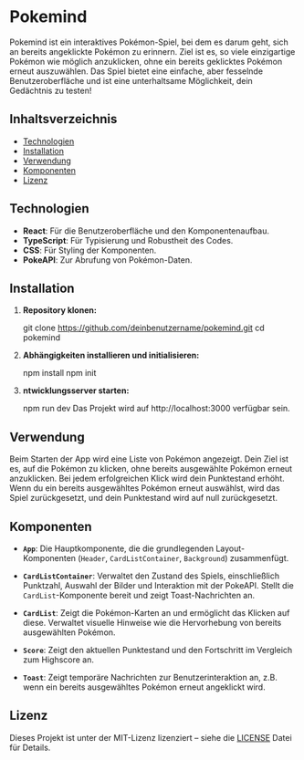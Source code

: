 # Pokemind

Pokemind ist ein interaktives Pokémon-Spiel, bei dem es darum geht, sich an bereits angeklickte Pokémon zu erinnern. Ziel ist es, so viele einzigartige Pokémon wie möglich anzuklicken, ohne ein bereits geklicktes Pokémon erneut auszuwählen. Das Spiel bietet eine einfache, aber fesselnde Benutzeroberfläche und ist eine unterhaltsame Möglichkeit, dein Gedächtnis zu testen!

## Inhaltsverzeichnis

- [Technologien](#technologien)
- [Installation](#installation)
- [Verwendung](#verwendung)
- [Komponenten](#komponenten)
- [Lizenz](#lizenz)

## Technologien

- **React**: Für die Benutzeroberfläche und den Komponentenaufbau.
- **TypeScript**: Für Typisierung und Robustheit des Codes.
- **CSS**: Für Styling der Komponenten.
- **PokeAPI**: Zur Abrufung von Pokémon-Daten.

## Installation

1. **Repository klonen:**

   git clone https://github.com/deinbenutzername/pokemind.git
   cd pokemind

2. **Abhängigkeiten installieren und initialisieren:**

    npm install
    npm init

2. **ntwicklungsserver starten:**

    npm run dev
    Das Projekt wird auf http://localhost:3000 verfügbar sein.

## Verwendung

Beim Starten der App wird eine Liste von Pokémon angezeigt. Dein Ziel ist es, auf die Pokémon zu klicken, ohne bereits ausgewählte Pokémon erneut anzuklicken. Bei jedem erfolgreichen Klick wird dein Punktestand erhöht. Wenn du ein bereits ausgewähltes Pokémon erneut auswählst, wird das Spiel zurückgesetzt, und dein Punktestand wird auf null zurückgesetzt.

## Komponenten

- **`App`**: Die Hauptkomponente, die die grundlegenden Layout-Komponenten (`Header`, `CardListContainer`, `Background`) zusammenfügt.

- **`CardListContainer`**: Verwaltet den Zustand des Spiels, einschließlich Punktzahl, Auswahl der Bilder und Interaktion mit der PokeAPI. Stellt die `CardList`-Komponente bereit und zeigt Toast-Nachrichten an.

- **`CardList`**: Zeigt die Pokémon-Karten an und ermöglicht das Klicken auf diese. Verwaltet visuelle Hinweise wie die Hervorhebung von bereits ausgewählten Pokémon.

- **`Score`**: Zeigt den aktuellen Punktestand und den Fortschritt im Vergleich zum Highscore an.

- **`Toast`**: Zeigt temporäre Nachrichten zur Benutzerinteraktion an, z.B. wenn ein bereits ausgewähltes Pokémon erneut angeklickt wird.

## Lizenz

Dieses Projekt ist unter der MIT-Lizenz lizenziert – siehe die [LICENSE](LICENSE) Datei für Details.
